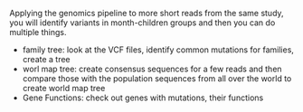 Applying the genomics pipeline to more short reads from the same study, you will identify variants in month-children groups and then you can do multiple things.
 - family tree: look at the VCF files, identify common mutations for families, create a tree
 - worl map tree: create consensus sequences for a few reads and then compare those with the population sequences from all over the world to create world map tree
 - Gene Functions: check out genes with mutations, their functions 
